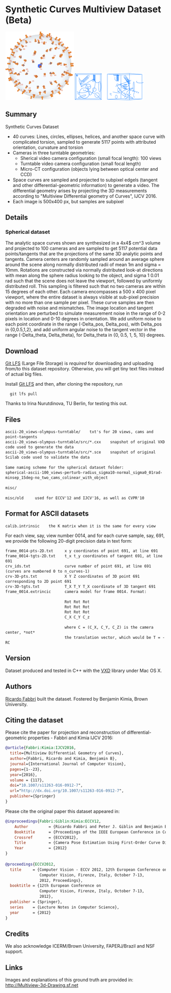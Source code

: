 # Synthetic Curves Multiview Dataset (Beta)
<img src="data-sphere-new-v2.png " width="215" />
<img src="synthcurves-dataset-snapshot.png" width="215" height="84" />

## Summary

Synthetic Curves Dataset

- 40 curves: Lines, circles, ellipses, helices, and another space curve with complicated torsion, sampled to generate 5117 points with attributed orientation, curvature and torsion
- Cameras in three turntable geometries:
  - Sherical video camera configuration (small focal length): 100 views
  - Turntable video camera configuration (small focal length)
  - Micro-CT configuration (objects lying between optical center and CCD)
- Space curves are sampled and projected to subpixel edgels (tangent and other differential-geometric information) to generate a video. The differential geometry arises by projecting the 3D measurements according to "Multiview Differential geometry of Curves", IJCV 2016.
- Each image is 500x400 px, but samples are subpixel


## Details

### Spherical dataset 
The analytic space
curves shown are synthesized in a 4x4$ cm^3 volume and projected to 100 cameras and are sampled to get
5117 potential data points/tangents that are the projections of the same 3D
analytic points and tangents.  Camera centers are randomly sampled around an
average sphere around the scene along normally distributed radii of mean
1m and sigma = 10mm. Rotations are constructed via normally distributed look-at
directions with mean along the sphere radius looking to the object, and sigma 1
0.01 rad such that the scene does not leave the viewport, followed
by uniformly distributed roll. This sampling is filtered such that no two
cameras are within 15 degrees of each other.  Each camera encompasses a
500 x 400 pixel viewport, where the entire dataset is always
visible at sub-pixel precision with no more than one sample per pixel.  These
curve samples are then degraded with noise and mismatches.  The image location
and tangent orientation are perturbed to simulate measurement noise in the range
of 0-2 pixels in location and 0-10 degrees in orientation. 
We add uniform noise to each point coordinate in the range
(-Delta_pos, Delta_pos), with Delta_pos in {0,0.5,1,2}, and add uniform angular
noise to the tangent vector in the range 
(-Delta_theta, Delta_theta), for Delta_theta in {0, 0.5,
1, 5, 10} degrees.  

## Download
[Git LFS](https://git-lfs.github.com) (Large File Storage) is *required* for
downloading and uploading from/to this dataset repository.  Otherwise, you will
get tiny text files instead of actual big files.

Install [Git LFS](https://git-lfs.github.com) and then, after cloning the
repository, run
```
  git lfs pull
```
Thanks to Irina Nurutdinova, TU Berlin, for testing this out.

## Files

```
ascii-20_views-olympus-turntable/    txt's for 20 views, cams and point-tangents
ascii-20_views-olympus-turntable/src/*.cxx    snapshot of original VXD code used to generate the data
ascii-20_views-olympus-turntable/src/*.sce    snapshot of original Scilab code used to validate the data

Same naming scheme for the spherical dataset folder:
spherical-ascii-100_views-perturb-radius_sigma10-normal_sigma0_01rad-minsep_15deg-no_two_cams_colinear_with_object

misc/

misc/old     used for ECCV'12 and IJCV'16, as well as CVPR'10
```

## Format for ASCII datasets

```
calib.intrinsic    the K matrix when it is the same for every view

```

For each view, say, view number 0014, and for each curve sample, say, 691,
we provide the following 20-digit precision data in text form:

```
frame_0014-pts-2D.txt     x y coordinates of point 691, at line 691
frame_0014-tgts-2D.txt    t_x t_y coordinates of tangent 691, at line 691
crv_ids.txt               curve number of point 691, at line 691 (curves are numbered 0 to n_curves-1)
crv-3D-pts.txt            X Y Z coordinates of 3D point 691 corresponding to 2D point 691
crv-3D-tgts.txt           T_X T_Y T_X coordinate of 3D tangent 691
frame_0014.extrincic      camera model for frame 0014. Format:

                          Rot Rot Rot
                          Rot Rot Rot
                          Rot Rot Rot
                          C_X C_Y C_z
                          
                          where C = (C_X, C_Y, C_Z) is the camera center, *not*
                          the translation vector, which would be T = -RC
```

## Version

Dataset produced and tested in C++ with the [VXD](http://github.com/rfabbri/vxd) library
under Mac OS X.

## Authors

[Ricardo Fabbri](http://rfabbri.github.io) built the dataset.
Fostered by Benjamin Kimia, Brown University.

## Citing the dataset

Please cite the paper for projection and reconstruction of
differential-geometric properties - Fabbri and Kimia IJCV 2016:

```bibtex
@article{Fabbri:Kimia:IJCV2016,
  title={Multiview Differential Geometry of Curves},
  author={Fabbri, Ricardo and Kimia, Benjamin B},
  journal={International Journal of Computer Vision},
  pages={1--23},
  year={2016},
  volume = {117},
  doi="10.1007/s11263-016-0912-7",
  url="http://dx.doi.org/10.1007/s11263-016-0912-7",
  publisher={Springer}
}
```


Please cite the original paper this dataset appeared in:

```bibtex
@inproceedings{Fabbri:Giblin:Kimia:ECCV12,
    Author         = {Ricardo Fabbri and Peter J. Giblin and Benjamin B. Kimia},
    Booktitle      = {Proceedings of the IEEE European Conference in Computer Vision},
    Crossref       = {ECCV2012},
    Title          = {Camera Pose Estimation Using First-Order Curve Differential Geometry},
    Year           = {2012}
}

@proceedings{ECCV2012,
  title     = {Computer Vision - ECCV 2012, 12th European Conference on
               Computer Vision, Firenze, Italy, October 7-13,
               2012, Proceedings},
  booktitle = {12th European Conference on
               Computer Vision, Firenze, Italy, October 7-13,
               2012},
  publisher = {Springer},
  series    = {Lecture Notes in Computer Science},
  year      = {2012}
}
```

## Credits

We also acknowledge ICERM/Brown University, FAPERJ/Brazil and NSF support.

## Links

Images and explanations of this ground truth are provided in:
http://Multiview-3d-Drawing.sf.net

